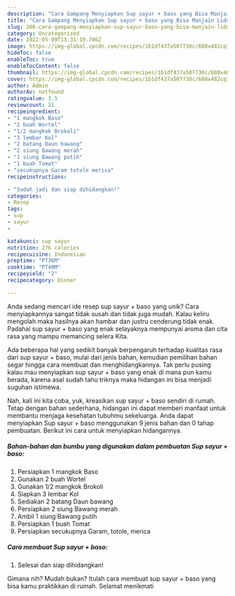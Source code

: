 ```yaml
---
description: "Cara Gampang Menyiapkan Sup sayur + baso yang Bisa Manjain Lidah"
title: "Cara Gampang Menyiapkan Sup sayur + baso yang Bisa Manjain Lidah"
slug: 206-cara-gampang-menyiapkan-sup-sayur-baso-yang-bisa-manjain-lidah
category: Uncategorized
date: 2022-05-09T13:31:19.706Z
image: https://img-global.cpcdn.com/recipes/1b1df437a507730c/680x482cq70/sup-sayur-baso-foto-resep-utama.jpg
hideToc: false
enableToc: true
enableTocContent: false
thumbnail: https://img-global.cpcdn.com/recipes/1b1df437a507730c/680x482cq70/sup-sayur-baso-foto-resep-utama.jpg
cover: https://img-global.cpcdn.com/recipes/1b1df437a507730c/680x482cq70/sup-sayur-baso-foto-resep-utama.jpg
author: Admin
authorAv: notfound
ratingvalue: 3.5
reviewcount: 21
recipeingredient:
- "1 mangkok Baso"
- "2 buah Wortel"
- "1/2 mangkok Brokoli"
- "3 lembar Kol"
- "2 batang Daun bawang"
- "2 siung Bawang merah"
- "1 siung Bawang putih"
- "1 buah Tomat"
- "secukupnya Garam totole merica"
recipeinstructions:

- "Sudah jadi dan siap dihidangkan!"
categories:
- Resep
tags:
- sup
- sayur
- 

katakunci: sup sayur  
nutrition: 276 calories
recipecuisine: Indonesian
preptime: "PT36M"
cooktime: "PT40M"
recipeyield: "2"
recipecategory: Dinner

---
```





Anda sedang mencari ide resep sup sayur + baso yang unik? Cara menyiapkannya sangat tidak susah dan tidak juga mudah. Kalau keliru mengolah maka hasilnya akan hambar dan justru cenderung tidak enak. Padahal sup sayur + baso yang enak selayaknya mempunyai aroma dan cita rasa yang mampu memancing selera Kita.







Ada beberapa hal yang sedikit banyak berpengaruh terhadap kualitas rasa dari sup sayur + baso, mulai dari jenis bahan, kemudian pemilihan bahan segar hingga cara membuat dan menghidangkannya. Tak perlu pusing kalau mau menyiapkan sup sayur + baso yang enak di mana pun kamu berada, karena asal sudah tahu triknya maka hidangan ini bisa menjadi suguhan istimewa.






Nah, kali ini kita coba, yuk, kreasikan sup sayur + baso sendiri di rumah. Tetap dengan bahan sederhana, hidangan ini dapat memberi manfaat untuk membantu menjaga kesehatan tubuhmu sekeluarga. Anda dapat menyiapkan Sup sayur + baso menggunakan 9 jenis bahan dan 0 tahap pembuatan. Berikut ini cara untuk menyiapkan hidangannya.

<!--inarticleads1-->

##### Bahan-bahan dan bumbu yang digunakan dalam pembuatan Sup sayur + baso:

1. Persiapkan 1 mangkok Baso
1. Gunakan 2 buah Wortel
1. Gunakan 1/2 mangkok Brokoli
1. Siapkan 3 lembar Kol
1. Sediakan 2 batang Daun bawang
1. Persiapkan 2 siung Bawang merah
1. Ambil 1 siung Bawang putih
1. Persiapkan 1 buah Tomat
1. Persiapkan secukupnya Garam, totole, merica




<!--inarticleads2-->

##### Cara membuat Sup sayur + baso:


1. Selesai dan siap dihidangkan!



Gimana nih? Mudah bukan? Itulah cara membuat sup sayur + baso yang bisa kamu praktikkan di rumah. Selamat menikmati
